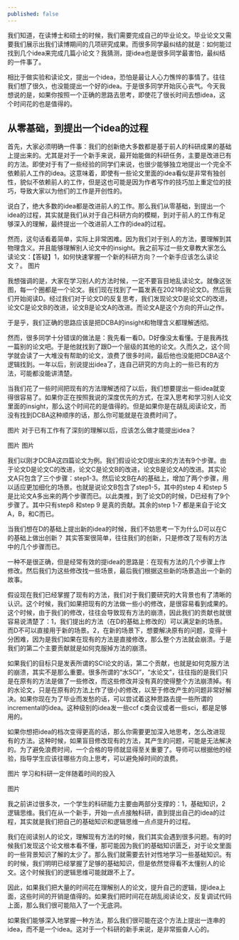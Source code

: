 ```yaml
---
published: false
---
```

我们知道，在读博士和硕士的时候，我们需要完成自己的毕业论文。毕业论文又需要我们展示出我们读博期间的几项研究成果。而很多同学最纠结的就是：如何能过找到几个idea来完成几篇小论文？我猜测，提idea也是很多同学最害怕，最纠结的一件事了。

相比于做实验和读论文，提出一个idea，恐怕是最让人心力憔悴的事情了。往往我们想了很久，也没能提出一个好的idea。于是很多同学开始灰心丧气。今天我想说的是，如果你按照一个正确的思路去思考，即使花了很长时间去想idea，这个时间花的也是值得的。

## 从零基础，到提出一个idea的过程

首先，大家必须明确一件事：我们的创新绝大多数都是基于前人的科研成果的基础上提出来的。尤其是对于一个新手来说，最开始能做的科研任务，主要是改进已有的方法。即使对于有了一些经验的同学们来说，也很少能够独立地提出一个完全不依赖前人工作的idea。这意味着，即使有一些论文里面的idea看似是非常有独创性，貌似不依赖前人的工作，但是这也可能是因为作者写作的技巧加上重定位的技巧，导致大家以为他们的工作是开创性的。

说白了，绝大多数的idea都是改进前人的工作。那么我们从零基础，到提出一个idea的过程，其实就是我们从对于自己科研方向的模糊，到对于前人的工作有足够深入的理解，最终提出一个改进前人工作的idea的过程。

然而，这句话看着简单，实际上非常困难。因为我们对于别人的方法，要理解到其物理含义。并且能够理解别人论文中的insight。我之前写过一些文章教大家怎么读论文：【答疑】1，如何快速掌握一个新的科研方向？一个新手应该怎么读论文？。
图片

我想强调的是，大家在学习别人的方法时候，一定不要盲目地乱读论文。就像这张图，每一个圈都是一个论文。我们现在找到了一篇发表在2021年的论文D。然后我们开始阅读D。经过我们对于论文D的反复思考，我们发现论文D是论文C的改进，论文C是论文B的改进，论文B是论文A的改进。而论文A是这个方向的开山之作。

于是乎，我们正确的思路应该是把DCBA的insight和物理含义都理解透彻。

然而，很多同学十分错误的做法是：我先看一看D。D好像没太看懂。于是我再找一篇别的论文吧。于是他就找到了跟D一个层级的其他的论文。久而久之，这个同学就会读了一大堆没有帮助的论文，浪费了很多时间，最后他也没能把DCBA这个逻辑找到。一年以后，别说提出idea了，连自己研究的方向上的一些已有的方法，可能都没能讲清楚。

当我们花了一些时间把现有的方法理解透彻了以后，我们想要提出一些idea就变得很容易了。如果你正在按照我说的深度优先的方式，在深入思考和学习别人论文里面的insight，那么这个时间花的是值得的。但是如果你是在胡乱阅读论文，而没有找到DCBA这种顺序的话，那么你可能就是在浪费时间了。


图片
对于已有工作有了深刻的理解以后，应该怎么做才能提出idea？

图片
图片

我们以刚才DCBA这四篇论文为例。我们假设论文D提出来的方法有9个步骤。由于论文D是论文C的改进，论文C是论文B的改进，论文B是论文A的改进。其实论文A只包含了三个步骤：step1-3。然后论文B在A的基础上，增加了两个步骤，用以适应更加细化的场景。也就是说论文B包含了step1-5，其中的step 4 和step 5是比论文A多出来的两个步骤而已。以此类推，到了论文D的时候，D已经有了9个步骤了。其中只有step8 和step 9 是真的贡献。其余的step 1-7 都是来自于论文A，B，和C而已。

当我们想在D的基础上提出新的idea的时候，我们不妨思考一下为什么D可以在C的基础上做出创新？
其实答案很简单，往往我们的创新，只是修改了现有的方法中的几个步骤而已。

一种不是很正确，但是经常有效的提idea的思路是：在现有方法的几个步骤上作修改。然后我们为这些修改找一些场景，最后我们根据这些新的场景造出一个新的故事。

假设现在我们已经掌握了现有的方法，我们对于我们要研究的大背景也有了清晰的认识。这个时候，我们如果把现有的方法做一些小的修改，是很容易看到成果的。这个时候，由于我们的修改，往往会导致现有方法的崩溃，因此我们的贡献也就很容易说清楚了：1，我们提出的方法（在D的基础上修改的）可以满足新的场景。而D不可以直接用于新的场景。2，在新的场景下，想要解决原有的问题，变得十分困难，因为是我们如果在现有的方法是直接修改，那么整个方法就会崩溃。于是我们的第二个主要贡献就是如何克服掉方法的崩溃。

如果我们的目标只是发表所谓的SCI论文的话，第二个贡献，也就是如何克服方法的崩溃，其实不是那么重要。很多所谓的“水SCI”，“水论文”，往往指的是我们只是在原有的方法是做了一些修改，而这些修改并没有真的使得整个方法崩溃掉。有的水论文，只是在原有的方法上作了很小的修改，以至于修改产生的问题非常好解决。如果你现在为了毕业而发愁的话，可以尝试着这种思路去提一些所谓的incremental的idea。这种级别的idea发一些ccf c类会议或者一些sci，都是足够用的。

如果你想把idea的档次变得更高的话，那么你需要更加深入地思考，怎么改进现有的方法。这种时候，如果盲目修改现有的方法，其产生的问题，可能是无法解决的。为了避免浪费时间，一个合格的导师就显得至关重要了。导师可以根据他的经验，指导学生应该往哪些方向上思考，可以避免掉时间的浪费。

图片
学习和科研一定伴随着时间的投入

图片


我之前讲过很多次，一个学生的科研能力主要由两部分支撑的：1，基础知识，2逻辑思维。我们在从一个新手，开始一点点接触科研，直到提出自己的idea的过程，其实就是我们把自己的基础知识和逻辑思维一点点提升的过程。

我们在阅读别人的论文，理解现有方法的时候，我们其实会遇到很多问题。有的时候我们发现这个论文根本看不懂，那可能因为我们的基础知识匮乏，对于论文里面的一些背景知识了解的太少了。那么我们就需要去针对性地学习一些基础知识。有的时候，我们明明已经掌握了足够的基础知识，但是依然觉得看不太懂别人的论文。这个时候我们的逻辑思维可能就跟不上了。

因此，如果我们把大量的时间花在理解别人的论文，提升自己的逻辑，提idea上面，这些时间的开销是值得的。如果我们把时间花在胡乱阅读论文，反复调试代码上面，那么我们很可能陷入了一个无底洞。

如果我们能够深入地掌握一种方法，那么我们很可能在这个方法上提出一连串的idea，而不是一个idea。这对于一个科研的新手来说，是非常振奋人心的。